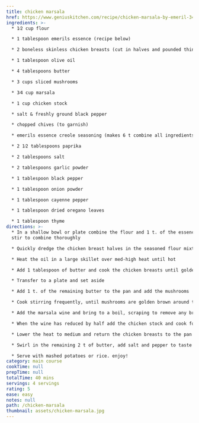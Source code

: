 ```yaml
---
title: chicken marsala
href: https://www.geniuskitchen.com/recipe/chicken-marsala-by-emeril-345973
ingredients: >-
  * 1⁄2 cup flour

  * 1 tablespoon emerils essence (recipe below)

  * 2 boneless skinless chicken breasts (cut in halves and pounded thin)

  * 1 tablespoon olive oil

  * 4 tablespoons butter

  * 3 cups sliced mushrooms

  * 3⁄4 cup marsala

  * 1 cup chicken stock

  * salt & freshly ground black pepper

  * chopped chives (to garnish)

  * emerils essence creole seasoning (makes 6 t combine all ingredients store in an airtight jar)

  * 2 1⁄2 tablespoons paprika

  * 2 tablespoons salt

  * 2 tablespoons garlic powder

  * 1 tablespoon black pepper

  * 1 tablespoon onion powder

  * 1 tablespoon cayenne pepper

  * 1 tablespoon dried oregano leaves

  * 1 tablespoon thyme
directions: >-
  * In a shallow bowl or plate combine the flour and 1 t. of the essence and
  stir to combine thoroughly

  * Quickly dredge the chicken breast halves in the seasoned flour mixture, shaking to remove excess

  * Heat the oil in a large skillet over med-high heat until hot

  * Add 1 tablespoon of butter and cook the chicken breasts until golden brown on both sides about 3 min per side

  * Transfer to a plate and set aside

  * Add 1 t. of the remaining butter to the pan and add the mushrooms

  * Cook stirring frequently, until mushrooms are golden brown around the edges and have given off their liquid

  * Add the marsala wine and bring to a boil, scraping to remove any browned bits from the bottom of the pan

  * When the wine has reduced by half add the chicken stock and cook for 3 minute or until sauce has thickened

  * Lower the heat to medium and return the chicken breasts to the pan and continue to cook until they are cooked through and the sauce has thickened about 5-6 minute

  * Swirl in the remaining 2 t of butter, add salt and pepper to taste

  * Serve with mashed potatoes or rice. enjoy!
category: main course
cookTime: null
prepTime: null
totalTime: 40 mins
servings: 4 servings
rating: 5
ease: easy
notes: null
path: /chicken-marsala
thumbnail: assets/chicken-marsala.jpg
---
```

